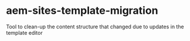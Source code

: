 # aem-sites-template-migration
Tool to clean-up the content structure that changed due to updates in the template editor
